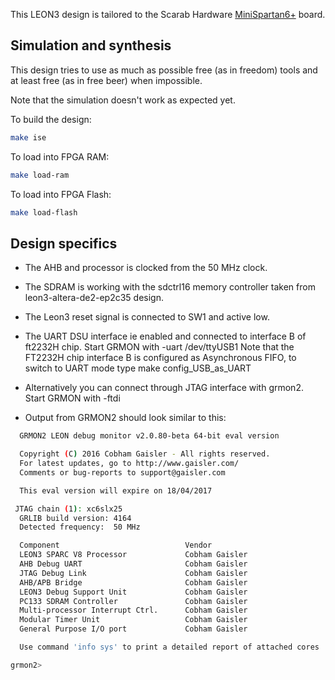 This LEON3 design is tailored to the Scarab Hardware [MiniSpartan6+](https://www.scarabhardware.com/minispartan6/) board.

Simulation and synthesis
------------------------

This design tries to use as much as possible free (as in freedom) tools and at least free (as in free beer) when impossible.


Note that the simulation doesn't work as expected yet.


To build the design:
```bash
make ise
```

To load into FPGA RAM:
```bash
make load-ram
```

To load into FPGA Flash:
```bash
make load-flash
```

Design specifics
----------------

* The AHB and processor is clocked from the 50 MHz clock.

* The SDRAM is working with the sdctrl16 memory controller taken from leon3-altera-de2-ep2c35 design.

* The Leon3 reset signal is connected to SW1 and active low.

* The UART DSU interface ie enabled and connected to interface B of ft2232H chip.
  Start GRMON with -uart /dev/ttyUSB1
  Note that the FT2232H chip interface B is configured as Asynchronous FIFO, to switch to UART mode
  type make config_USB_as_UART

* Alternatively you can connect through JTAG interface with grmon2.
  Start GRMON with -ftdi

* Output from GRMON2 should look similar to this:

```bash
  GRMON2 LEON debug monitor v2.0.80-beta 64-bit eval version

  Copyright (C) 2016 Cobham Gaisler - All rights reserved.
  For latest updates, go to http://www.gaisler.com/
  Comments or bug-reports to support@gaisler.com

  This eval version will expire on 18/04/2017

 JTAG chain (1): xc6slx25
  GRLIB build version: 4164
  Detected frequency:  50 MHz

  Component                            Vendor
  LEON3 SPARC V8 Processor             Cobham Gaisler
  AHB Debug UART                       Cobham Gaisler
  JTAG Debug Link                      Cobham Gaisler
  AHB/APB Bridge                       Cobham Gaisler
  LEON3 Debug Support Unit             Cobham Gaisler
  PC133 SDRAM Controller               Cobham Gaisler
  Multi-processor Interrupt Ctrl.      Cobham Gaisler
  Modular Timer Unit                   Cobham Gaisler
  General Purpose I/O port             Cobham Gaisler

  Use command 'info sys' to print a detailed report of attached cores

grmon2>

```
